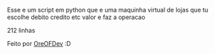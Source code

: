 Esse e um script em python que e uma maquinha virtual de lojas 
que tu escolhe debito credito etc
valor e faz a operacao 

212 linhas


Feito por [OreOFDev](https://github.com/OreOFDev)
:D
